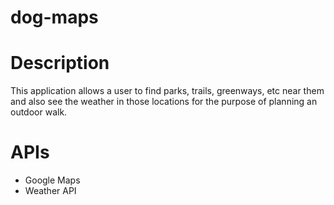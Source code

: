 # dog-maps

# Description
This application allows a user to find parks, trails, greenways, etc near them and also see the weather in those locations for the purpose of planning an outdoor walk.

# APIs
* Google Maps
* Weather API
